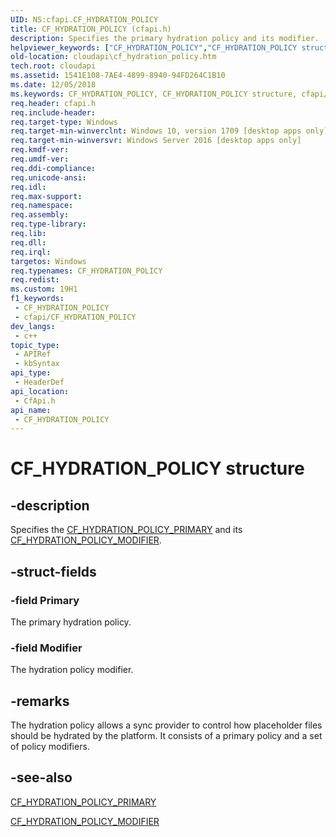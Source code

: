```yaml
---
UID: NS:cfapi.CF_HYDRATION_POLICY
title: CF_HYDRATION_POLICY (cfapi.h)
description: Specifies the primary hydration policy and its modifier.
helpviewer_keywords: ["CF_HYDRATION_POLICY","CF_HYDRATION_POLICY structure","cfapi/CF_HYDRATION_POLICY","cloudApi.cf_hydration_policy"]
old-location: cloudapi\cf_hydration_policy.htm
tech.root: cloudapi
ms.assetid: 1541E108-7AE4-4899-8940-94FD264C1B10
ms.date: 12/05/2018
ms.keywords: CF_HYDRATION_POLICY, CF_HYDRATION_POLICY structure, cfapi/CF_HYDRATION_POLICY, cloudApi.cf_hydration_policy
req.header: cfapi.h
req.include-header: 
req.target-type: Windows
req.target-min-winverclnt: Windows 10, version 1709 [desktop apps only]
req.target-min-winversvr: Windows Server 2016 [desktop apps only]
req.kmdf-ver: 
req.umdf-ver: 
req.ddi-compliance: 
req.unicode-ansi: 
req.idl: 
req.max-support: 
req.namespace: 
req.assembly: 
req.type-library: 
req.lib: 
req.dll: 
req.irql: 
targetos: Windows
req.typenames: CF_HYDRATION_POLICY
req.redist: 
ms.custom: 19H1
f1_keywords:
 - CF_HYDRATION_POLICY
 - cfapi/CF_HYDRATION_POLICY
dev_langs:
 - c++
topic_type:
 - APIRef
 - kbSyntax
api_type:
 - HeaderDef
api_location:
 - CfApi.h
api_name:
 - CF_HYDRATION_POLICY
---
```


# CF_HYDRATION_POLICY structure

## -description

Specifies the [CF_HYDRATION_POLICY_PRIMARY](ne-cfapi-cf_hydration_policy_primary.md) and its [CF_HYDRATION_POLICY_MODIFIER](ne-cfapi-cf_hydration_policy_modifier.md).

## -struct-fields

### -field Primary

The primary hydration policy.

### -field Modifier

The hydration policy modifier.

## -remarks

The hydration policy allows a sync provider to control how placeholder files should be hydrated by the platform. It consists of a primary policy and a set of policy modifiers.

## -see-also

[CF_HYDRATION_POLICY_PRIMARY](ne-cfapi-cf_hydration_policy_primary.md)

[CF_HYDRATION_POLICY_MODIFIER](ne-cfapi-cf_hydration_policy_modifier.md)
